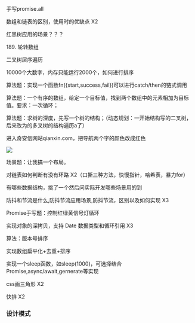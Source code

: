手写promise.all

数组和链表的区别，使用时的优缺点 X2

红黑树应用的场景？？？

189. 轮转数组

二叉树层序遍历

10000个大数字，内存只能运行2000个，如何进行排序

算法题：实现一个函数fn({start,success,fail})可以进行catch/then的链式调用

算法题：一个有序的数组，给定一个目标值，找到两个数组中的元素相加为目标值。要求：一次循环；

算法题：求树的深度，先写一个树的结构；（动态规划：一开始结构写的二叉树，后来改为的多叉树的结构遍历a了）

进入奇安信网站qianxin.com，把导航两个字的颜色改成红色

![](C:\Users\mohaixiao\AppData\Roaming\marktext\images\2023-06-01-13-36-28-image.png)

场景题：让我搞一个布局。

对链表如何判断有没有环路 X2（口撕三种方法，快慢指针，哈希表，暴力for）

有哪些数据结构，挑了一个然后问实际开发哪些场景用的到

防抖和节流是什么,防抖节流应用场景,防抖节流，区别以及如何实现 X3

Promise手写题：控制红绿黄信号灯循环

实现对象的深拷贝，支持 Date 数据类型和循环引用 X3

算法：版本号排序

实现数组扁平化+去重+排序

实现一个sleep函数，如sleep(1000)，可选择结合Promise,async/await,gernerate等实现

css画三角形 X2

快排 X2

### 设计模式

